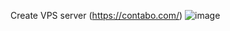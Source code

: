 Create VPS server (https://contabo.com/)
![image](https://github.com/raxmonjon/pgsql/assets/43344039/625ef626-e696-475b-b5ff-bcbb1f00880e)
